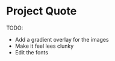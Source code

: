 # Project Quote

TODO:
- Add a gradient overlay for the images
- Make it feel lees clunky
- Edit the fonts
